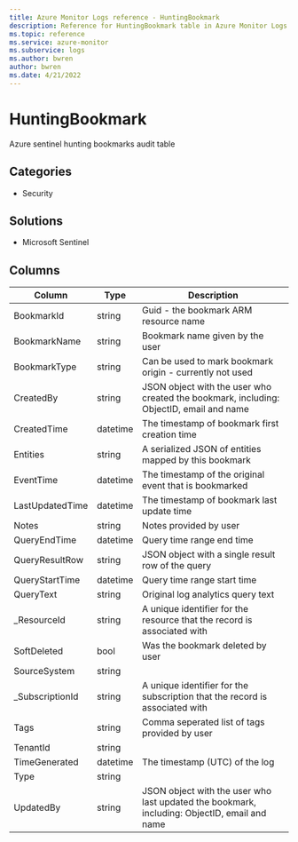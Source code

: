 ```yaml
---
title: Azure Monitor Logs reference - HuntingBookmark
description: Reference for HuntingBookmark table in Azure Monitor Logs.
ms.topic: reference
ms.service: azure-monitor
ms.subservice: logs
ms.author: bwren
author: bwren
ms.date: 4/21/2022
---
```


# HuntingBookmark

 Azure sentinel hunting bookmarks audit table

## Categories

- Security
## Solutions

- Microsoft Sentinel




## Columns

| Column | Type | Description |
| --- | --- | --- |
| BookmarkId | string | Guid - the bookmark ARM resource name |
| BookmarkName | string | Bookmark name given by the user |
| BookmarkType | string | Can be used to mark bookmark origin - currently not used |
| CreatedBy | string | JSON object with the user who created the bookmark, including: ObjectID, email and name |
| CreatedTime | datetime | The timestamp of bookmark first creation time |
| Entities | string | A serialized JSON of entities mapped by this bookmark |
| EventTime | datetime | The timestamp of the original event that is bookmarked |
| LastUpdatedTime | datetime | The timestamp of bookmark last update time |
| Notes | string | Notes provided by user |
| QueryEndTime | datetime | Query time range end time |
| QueryResultRow | string | JSON object with a single result row of the query |
| QueryStartTime | datetime | Query time range start time |
| QueryText | string | Original log analytics query text |
| _ResourceId | string | A unique identifier for the resource that the record is associated with |
| SoftDeleted | bool | Was the bookmark deleted by user |
| SourceSystem | string |  |
| _SubscriptionId | string | A unique identifier for the subscription that the record is associated with |
| Tags | string | Comma seperated list of tags provided by user |
| TenantId | string |  |
| TimeGenerated | datetime | The timestamp (UTC) of the log |
| Type | string |  |
| UpdatedBy | string | JSON object with the user who last updated the bookmark, including: ObjectID, email and name |
